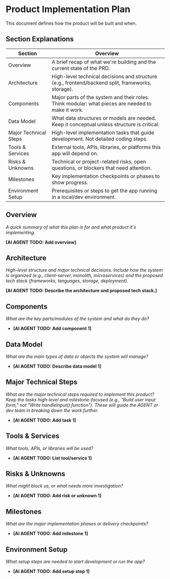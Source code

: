 # Product Implementation Plan

This document defines how the product will be built and when.

## Section Explanations

| Section               | Overview                                                                                          |
| --------------------- | ------------------------------------------------------------------------------------------------- |
| Overview              | A brief recap of what we're building and the current state of the PRD.                            |
| Architecture          | High-level technical decisions and structure (e.g., frontend/backend split, frameworks, storage). |
| Components            | Major parts of the system and their roles. Think modular: what pieces are needed to make it work. |
| Data Model            | What data structures or models are needed. Keep it conceptual unless structure is critical.       |
| Major Technical Steps | High-level implementation tasks that guide development. Not detailed coding steps.                |
| Tools & Services      | External tools, APIs, libraries, or platforms this app will depend on.                            |
| Risks & Unknowns      | Technical or project-related risks, open questions, or blockers that need attention.              |
| Milestones            | Key implementation checkpoints or phases to show progress.                                        |
| Environment Setup     | Prerequisites or steps to get the app running in a local/dev environment.                         |

## Overview

_A quick summary of what this plan is for and what product it's implementing._

**[AI AGENT TODO: Add overview]**

## Architecture

_High-level structure and major technical decisions. Include how the system is
organized (e.g., client-server, monolith, microservices) and the proposed tech
stack (frameworks, languages, storage, deployment)._

**[AI AGENT TODO: Describe the architecture and proposed tech stack.]**

## Components

_What are the key parts/modules of the system and what do they do?_

- **[AI AGENT TODO: Add component 1]**

## Data Model

_What are the main types of data or objects the system will manage?_

- **[AI AGENT TODO: Describe data model 1]**

## Major Technical Steps

_What are the major technical steps required to implement this product? Keep the
tasks high-level and milestone-focused (e.g., "Build user input form," not
"Write handleInput() function"). These will guide the AGENT or dev team in
breaking down the work further._

- **[AI AGENT TODO: Add task 1]**

## Tools & Services

_What tools, APIs, or libraries will be used?_

- **[AI AGENT TODO: List tool/service 1]**

## Risks & Unknowns

_What might block us, or what needs more investigation?_

- **[AI AGENT TODO: Add risk or unknown 1]**

## Milestones

_What are the major implementation phases or delivery checkpoints?_

- **[AI AGENT TODO: Add milestone 1]**

## Environment Setup

_What setup steps are needed to start development or run the app?_

- **[AI AGENT TODO: Add setup step 1]**
